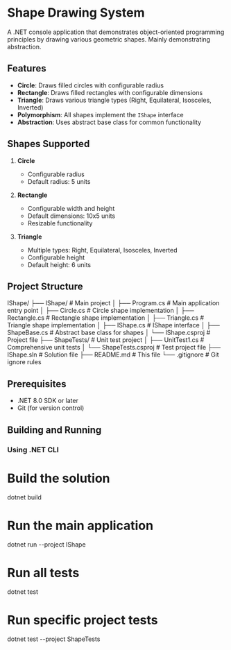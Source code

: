 # Shape Drawing System
A .NET console application that demonstrates object-oriented programming principles by drawing various geometric shapes. Mainly demonstrating abstraction.

## Features
- **Circle**: Draws filled circles with configurable radius
- **Rectangle**: Draws filled rectangles with configurable dimensions
- **Triangle**: Draws various triangle types (Right, Equilateral, Isosceles, Inverted)
- **Polymorphism**: All shapes implement the `IShape` interface
- **Abstraction**: Uses abstract base class for common functionality

## Shapes Supported
1. **Circle**
   - Configurable radius
   - Default radius: 5 units

2. **Rectangle**
   - Configurable width and height
   - Default dimensions: 10x5 units
   - Resizable functionality

3. **Triangle**
   - Multiple types: Right, Equilateral, Isosceles, Inverted
   - Configurable height
   - Default height: 6 units

## Project Structure
IShape/
├── IShape/ # Main project
│ ├── Program.cs # Main application entry point
│ ├── Circle.cs # Circle shape implementation
│ ├── Rectangle.cs # Rectangle shape implementation
│ ├── Triangle.cs # Triangle shape implementation
│ ├── IShape.cs # IShape interface
│ ├── ShapeBase.cs # Abstract base class for shapes
│ └── IShape.csproj # Project file
├── ShapeTests/ # Unit test project
│ ├── UnitTest1.cs # Comprehensive unit tests
│ └── ShapeTests.csproj # Test project file
├── IShape.sln # Solution file
├── README.md # This file
└── .gitignore # Git ignore rules


## Prerequisites
- .NET 8.0 SDK or later
- Git (for version control)

## Building and Running
### Using .NET CLI

# Build the solution
dotnet build

# Run the main application
dotnet run --project IShape

# Run all tests
dotnet test

# Run specific project tests
dotnet test --project ShapeTests